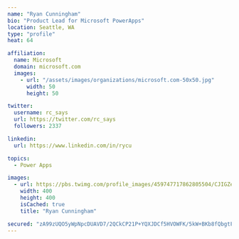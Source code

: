 ```yaml
---
name: "Ryan Cunningham"
bio: "Product Lead for Microsoft PowerApps"
location: Seattle, WA
type: "profile"
heat: 64

affiliation:
  name: Microsoft
  domain: microsoft.com
  images:
    - url: "/assets/images/organizations/microsoft.com-50x50.jpg"
      width: 50
      height: 50

twitter:
  username: rc_says
  url: https://twitter.com/rc_says
  followers: 2337

linkedin:
  url: https://www.linkedin.com/in/rycu

topics:
  - Power Apps

images:
  - url: https://pbs.twimg.com/profile_images/459747717862805504/CJIGZejd_400x400.png
    width: 400
    height: 400
    isCached: true
    title: "Ryan Cunningham"

secured: "zA99zUQO5yWpNpcDUAVD7/2QCkCP21P+YQXJDCf5HVOWFK/5kW+BKb8fQbgtFNOLlQvag/Bjno0SSkN1nqj+6PR5c9827l/h0m00yZ9cC4qbWIpIlOR35V4MMWPhqieQcvnkqE7DYaQnHn/SJX98jysPE6nSN1YSOIDqFxIdeFpUBsuzIOYUkcxyKiPKybursNXnT5qVt+drueGeYWSIIW2axQ89RY8rymBYfyW5/l8b37Kl1ZgxQ68mVD9dul5NuQuSKJIDlp4duH+NRDmMkdypziMpPgBe9tgkW5Tm1RozB+A1HT5DbSf8qjOYHFBCfCOMiYqt29iY44+wniFpXeai6gXdK1+8hUARY66K1V+1dTXEB/lmvWMntr2DeorJAZ/4MgdeH7yviJv/7vv9jhws0gbyrsoy4VoWwKwAAIE=;4TYYIzvHFVoUng4+dzmAlQ=="
---
```


